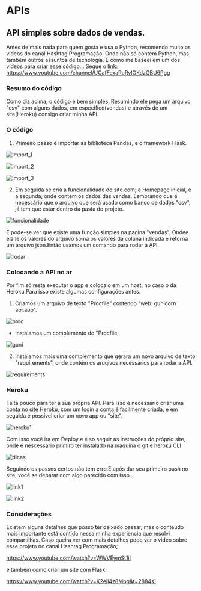 # APIs
## API simples sobre dados de vendas. ##

Antes de mais nada para quem gosta e usa o Python, recomendo muito os vídeos do canal Hashtag Programação. Onde não só contém Python, mas também outros assuntos de tecnologia. E como me baseei em um dos vídeos para criar esse código...
Segue o link: https://www.youtube.com/channel/UCafFexaRoRylOKdzGBU6Pgg

### Resumo do código ###
Como diz acima, o código é bem simples. Resumindo ele pega um arquivo "csv" com alguns dados, em específico(vendas) e através de um site(Heroku) consigo criar minha API.

### O código ###
1. Primeiro passo é importar as biblioteca Pandas, e o framework Flask.

![import_1](https://user-images.githubusercontent.com/68728828/147696906-9c07c8da-7684-48fe-8e9c-76367ca9d33c.jpg)

![import_2](https://user-images.githubusercontent.com/68728828/147696914-3835b6e2-fd89-4a7d-b8a7-534aef6761a6.jpg)

![import_3](https://user-images.githubusercontent.com/68728828/147696918-e1f86f6f-4a0e-45b8-a1a4-714663ed0cc3.jpg)

2. Em seguida se cria a funcionalidade do site com; a Homepage inicial, e a segunda, onde contem os dados das vendas. Lembrando que é necessário que o arquivo que será usado como banco de dados "csv", já tem que estar dentro da pasta do projeto.

![funcionalidade](https://user-images.githubusercontent.com/68728828/147697281-284a69ee-659b-45fd-aca9-33e14862d8fe.jpg)

E pode-se ver que existe uma função simples na pagina "vendas". Ondee ela lê os valores do arquivo soma os valores da coluna indicada e retorna um arquivo json.Então usamos um comando para rodar a API.

![rodar](https://user-images.githubusercontent.com/68728828/147697711-cd9bb081-3cc3-4700-b8ee-a3c346b8fadd.jpg)

### Colocando a API no ar ###
Por fim só resta executar o app e colocalo em um host, no caso o da Heroku.Para isso existe algumas configurações antes.

1. Criamos um arquivo de texto "Procfile" contendo "web: gunicorn api:app".

![proc](https://user-images.githubusercontent.com/68728828/147698593-3c5e4ada-bf00-4bdc-8458-f31b239ccf21.jpg)

  - Instalamos um complemento do "Procfile;
  
  ![guni](https://user-images.githubusercontent.com/68728828/147698611-47fac3be-943e-44ae-9ad0-76626ae2f51a.jpg)

2. Instalamos mais uma complemento que gerara um novo arquivo de texto "requirements", onde contém os aruqivos necessários para rodar a API.

![requirements](https://user-images.githubusercontent.com/68728828/147698624-87869805-6101-42f4-bd8c-e8b1cbf4be42.jpg)

### Heroku ###
Falta pouco para ter a sua própria API. Para isso é necessário criar uma conta no site Heroku, com um login a conta é facilmente criada, e em seguida é possível criar um novo app ou "site".

![heroku1](https://user-images.githubusercontent.com/68728828/147700047-56523d62-27c7-4be3-9154-a0e4cf52d74f.jpg)

Com isso você ira em Deploy e é so seguir as instruções do próprio site, onde é nescessario primiro ter instalado na maquina o git e heroku CLI

![dicas](https://user-images.githubusercontent.com/68728828/147700401-ff22ce59-cc4b-4b98-82e4-aad26a20cf4a.jpg)

Seguindo os passos certos não tem erro.E após dar seu primeiro push no site, você se deparar com algo parecido com isso...

![link1](https://user-images.githubusercontent.com/68728828/147700718-923b309f-09bd-43bb-b202-b1dc1657ad20.jpg)

![link2](https://user-images.githubusercontent.com/68728828/147700724-f2c9f7cb-22a6-45e8-87cf-74515e3c3167.jpg)

### Considerações ###
Existem alguns detalhes que posso ter deixado passar, mas o conteúdo mais importante está contido nessa minha experiencia que resolvi compartilhas.
Caso queira ver com mais detalhes pode ver o video sobre esse projeto no canal Hashtag Programação;

https://www.youtube.com/watch?v=WWVEymSt1iI

e também como criar um site com Flask;

https://www.youtube.com/watch?v=K2ejI4z8Mbg&t=2884s]
